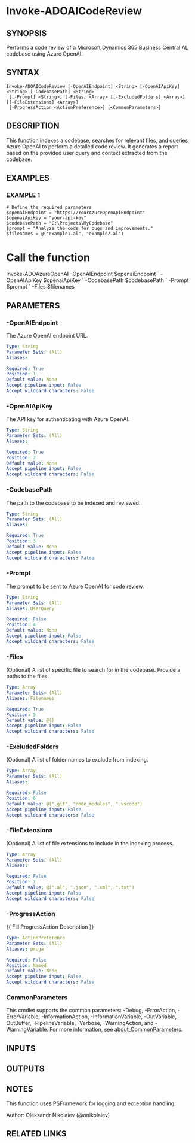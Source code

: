 ﻿---
external help file: ado.tools-help.xml
Module Name: ado.tools
online version:
schema: 2.0.0
---

# Invoke-ADOAICodeReview

## SYNOPSIS
Performs a code review of a Microsoft Dynamics 365 Business Central AL codebase using Azure OpenAI.

## SYNTAX

```
Invoke-ADOAICodeReview [-OpenAIEndpoint] <String> [-OpenAIApiKey] <String> [-CodebasePath] <String>
 [[-Prompt] <String>] [-Files] <Array> [[-ExcludedFolders] <Array>] [[-FileExtensions] <Array>]
 [-ProgressAction <ActionPreference>] [<CommonParameters>]
```

## DESCRIPTION
This function indexes a codebase, searches for relevant files, and queries Azure OpenAI to perform a detailed code review.
It generates a report based on the provided user query and context extracted from the codebase.

## EXAMPLES

### EXAMPLE 1
```
# Define the required parameters
$openaiEndpoint = "https://YourAzureOpenApiEndpoint"
$openaiApiKey = "your-api-key"
$codebasePath = "C:\Projects\MyCodebase"
$prompt = "Analyze the code for bugs and improvements."
$filenames = @("example1.al", "example2.al")
```

# Call the function
Invoke-ADOAzureOpenAI -OpenAIEndpoint $openaiEndpoint \`
        -OpenAIApiKey $openaiApiKey \`
        -CodebasePath $codebasePath \`
        -Prompt $prompt \`
        -Files $filenames

## PARAMETERS

### -OpenAIEndpoint
The Azure OpenAI endpoint URL.

```yaml
Type: String
Parameter Sets: (All)
Aliases:

Required: True
Position: 1
Default value: None
Accept pipeline input: False
Accept wildcard characters: False
```

### -OpenAIApiKey
The API key for authenticating with Azure OpenAI.

```yaml
Type: String
Parameter Sets: (All)
Aliases:

Required: True
Position: 2
Default value: None
Accept pipeline input: False
Accept wildcard characters: False
```

### -CodebasePath
The path to the codebase to be indexed and reviewed.

```yaml
Type: String
Parameter Sets: (All)
Aliases:

Required: True
Position: 3
Default value: None
Accept pipeline input: False
Accept wildcard characters: False
```

### -Prompt
The  prompt to be sent to Azure OpenAI for code review.

```yaml
Type: String
Parameter Sets: (All)
Aliases: UserQuery

Required: False
Position: 4
Default value: None
Accept pipeline input: False
Accept wildcard characters: False
```

### -Files
(Optional) A list of specific file to search for in the codebase.
Provide a paths to the files.

```yaml
Type: Array
Parameter Sets: (All)
Aliases: Filenames

Required: True
Position: 5
Default value: @()
Accept pipeline input: False
Accept wildcard characters: False
```

### -ExcludedFolders
(Optional) A list of folder names to exclude from indexing.

```yaml
Type: Array
Parameter Sets: (All)
Aliases:

Required: False
Position: 6
Default value: @(".git", "node_modules", ".vscode")
Accept pipeline input: False
Accept wildcard characters: False
```

### -FileExtensions
(Optional) A list of file extensions to include in the indexing process.

```yaml
Type: Array
Parameter Sets: (All)
Aliases:

Required: False
Position: 7
Default value: @(".al", ".json", ".xml", ".txt")
Accept pipeline input: False
Accept wildcard characters: False
```

### -ProgressAction
{{ Fill ProgressAction Description }}

```yaml
Type: ActionPreference
Parameter Sets: (All)
Aliases: proga

Required: False
Position: Named
Default value: None
Accept pipeline input: False
Accept wildcard characters: False
```

### CommonParameters
This cmdlet supports the common parameters: -Debug, -ErrorAction, -ErrorVariable, -InformationAction, -InformationVariable, -OutVariable, -OutBuffer, -PipelineVariable, -Verbose, -WarningAction, and -WarningVariable. For more information, see [about_CommonParameters](http://go.microsoft.com/fwlink/?LinkID=113216).

## INPUTS

## OUTPUTS

## NOTES
This function uses PSFramework for logging and exception handling.

Author: Oleksandr Nikolaiev (@onikolaiev)

## RELATED LINKS
